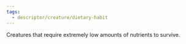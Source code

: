 ```yaml
---
tags:
  - descriptor/creature/dietary-habit
---
```

Creatures that require extremely low amounts of nutrients to survive.